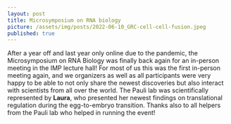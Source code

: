 ```yaml
---
layout: post
title: Microsymposium on RNA biology
picture: /assets/img/posts/2022-06-10_GRC-cell-cell-fusion.jpeg
published: true
---
```

After a year off and last year only online due to the pandemic, the Microsymposium on RNA Biology was finally back again for an in-person meeting in the IMP lecture hall!
For most of us this was the first in-person meeting again, and we organizers as well as all participants were very happy to be able to not only share the newest discoveries but also interact with scientists from all over the world. The Pauli lab was scientifically represented by **Laura**, who presented her newest findings on translational regulation during the egg-to-embryo transition. Thanks also to all helpers from the Pauli lab who helped in running the event!
